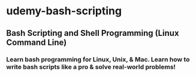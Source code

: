 # udemy-bash-scripting

## Bash Scripting and Shell Programming (Linux Command Line)

### Learn bash programming for Linux, Unix, & Mac. Learn how to write bash scripts like a pro & solve real-world problems!
